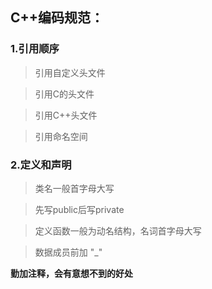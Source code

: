 ## C++编码规范：

### 1.引用顺序

>引用自定义头文件

>引用C的头文件

>引用C++头文件

>引用命名空间

### 2.定义和声明

>类名一般首字母大写

>先写public后写private

>定义函数一般为动名结构，名词首字母大写

>数据成员前加 "_"

**勤加注释，会有意想不到的好处**
